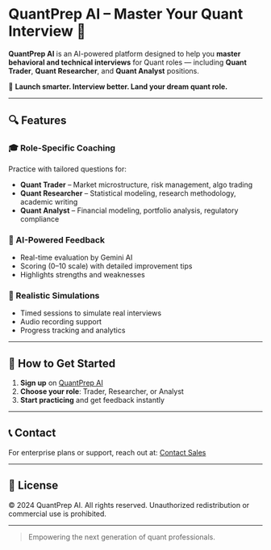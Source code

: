 # QuantPrep AI – Master Your Quant Interview 🎯

**QuantPrep AI** is an AI-powered platform designed to help you **master behavioral and technical interviews** for Quant roles — including **Quant Trader**, **Quant Researcher**, and **Quant Analyst** positions.

🚀 **Launch smarter. Interview better. Land your dream quant role.**

---

## 🔍 Features

### 🎓 Role-Specific Coaching
Practice with tailored questions for:
- **Quant Trader** – Market microstructure, risk management, algo trading
- **Quant Researcher** – Statistical modeling, research methodology, academic writing
- **Quant Analyst** – Financial modeling, portfolio analysis, regulatory compliance

### 🤖 AI-Powered Feedback
- Real-time evaluation by Gemini AI
- Scoring (0–10 scale) with detailed improvement tips
- Highlights strengths and weaknesses

### 🎯 Realistic Simulations
- Timed sessions to simulate real interviews
- Audio recording support
- Progress tracking and analytics

<!-- ---

## 🧪 Plans

| Plan       | Price      | Features |
|------------|------------|----------|
| **Free**   | $0/month   | 3 sessions/month, all question types, basic AI feedback |
| **Pro**    | $19/month  | Unlimited sessions, advanced feedback, analytics, PDF reports |
| **Enterprise** | $49/month | Everything in Pro + custom sets, team management, priority support | -->
<!--  -->
---

## 🔐 How to Get Started

1. **Sign up** on [QuantPrep AI](#)
2. **Choose your role**: Trader, Researcher, or Analyst
3. **Start practicing** and get feedback instantly

---

## 📞 Contact

For enterprise plans or support, reach out at: [Contact Sales](#)

---

## 📄 License

© 2024 QuantPrep AI. All rights reserved. Unauthorized redistribution or commercial use is prohibited.

---

> Empowering the next generation of quant professionals.

